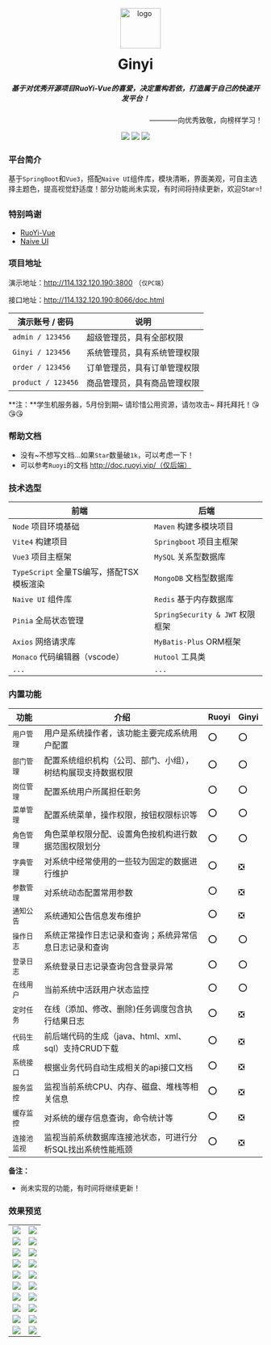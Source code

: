 <p align="center" style="margin-left: 20px;">
	<img alt="logo" src="https://gitee.com/my-images/typora-imgs/raw/master/%E5%93%86%E5%95%A6a%E6%A2%A6test.png" width="80" height="80">
</p>
<h1 align="center" style="margin-top: 0;">Ginyi</h1>
<h5 align="center">基于对优秀开源项目RuoYi-Vue的喜爱，决定重构若依，打造属于自己的快速开发平台！</h5>
<p align="right">————向优秀致敬，向榜样学习！</p>
<p align="center">
	<a href="https://gitee.com/Ginyi/ginyi-spring-vue"><img src="https://img.shields.io/badge/license-Apache 2-red"></a>
	<a href="https://gitee.com/Ginyi/ginyi-spring-vue"><img src="https://img.shields.io/badge/Ginyi-v1.0.0-red"></a>
	<a href="https://gitee.com/Ginyi/ginyi-spring-vue"><img src="https://img.shields.io/badge/SpringBoot-Vue3-red"></a>
</p>





### 平台简介

基于`SpringBoot`和`Vue3`，搭配`Naive UI`组件库，模块清晰，界面美观，可自主选择主题色，提高视觉舒适度！部分功能尚未实现，有时间将持续更新，欢迎Star⭐!



### 特别鸣谢

- [RuoYi-Vue](https://gitee.com/y_project/RuoYi-Vue?_from=gitee_search)
- [Naive UI](https://www.naiveui.com/)



### 项目地址

演示地址：http://114.132.120.190:3800 （`仅PC端`）

接口地址：http://114.132.120.190:8066/doc.html

| 演示账号 / 密码    | 说明                         |
| ------------------ | ---------------------------- |
| `admin / 123456`   | 超级管理员，具有全部权限     |
| `Ginyi / 123456`   | 系统管理员，具有系统管理权限 |
| `order / 123456`   | 订单管理员，具有订单管理权限 |
| `product / 123456` | 商品管理员，具有商品管理权限 |

**注：**学生机服务器，5月份到期~ 请珍惜公用资源，请勿攻击~ 拜托拜托！😘😘😘 



### 帮助文档

- 没有~不想写文档...如果`Star`数量破`1k`，可以考虑一下！
- 可以参考`Ruoyi`的文档 http://doc.ruoyi.vip/（仅后端）



### 技术选型

| 前端                                     | 后端                            |
| ---------------------------------------- | ------------------------------- |
| `Node` 项目环境基础                      | `Maven` 构建多模块项目          |
| `Vite4` 构建项目                         | `Springboot` 项目主框架         |
| `Vue3` 项目主框架                        | `MySQL` 关系型数据库            |
| `TypeScript` 全量TS编写，搭配TSX模板渲染 | `MongoDB` 文档型数据库          |
| `Naive UI` 组件库                        | `Redis` 基于内存数据库          |
| `Pinia` 全局状态管理                     | `SpringSecurity & JWT` 权限框架 |
| `Axios` 网络请求库                       | `MyBatis-Plus` ORM框架          |
| `Monaco` 代码编辑器（vscode）            | `Hutool` 工具类                 |
| `...`                                    | `...`                           |



### 内置功能

| 功能         | 介绍                                                         | Ruoyi | Ginyi |
| ------------ | ------------------------------------------------------------ | ----- | ----- |
| `用户管理`   | 用户是系统操作者，该功能主要完成系统用户配置                 | ⭕     | ⭕     |
| `部门管理`   | 配置系统组织机构（公司、部门、小组），树结构展现支持数据权限 | ⭕     | ⭕     |
| `岗位管理`   | 配置系统用户所属担任职务                                     | ⭕     | ⭕     |
| `菜单管理`   | 配置系统菜单，操作权限，按钮权限标识等                       | ⭕     | ⭕     |
| `角色管理`   | 角色菜单权限分配、设置角色按机构进行数据范围权限划分         | ⭕     | ⭕     |
| `字典管理`   | 对系统中经常使用的一些较为固定的数据进行维护                 | ⭕     | ❎     |
| `参数管理`   | 对系统动态配置常用参数                                       | ⭕     | ❎     |
| `通知公告`   | 系统通知公告信息发布维护                                     | ⭕     | ❎     |
| `操作日志`   | 系统正常操作日志记录和查询；系统异常信息日志记录和查询       | ⭕     | ⭕     |
| `登录日志`   | 系统登录日志记录查询包含登录异常                             | ⭕     | ⭕     |
| `在线用户`   | 当前系统中活跃用户状态监控                                   | ⭕     | ⭕     |
| `定时任务`   | 在线（添加、修改、删除)任务调度包含执行结果日志              | ⭕     | ❎     |
| `代码生成`   | 前后端代码的生成（java、html、xml、sql）支持CRUD下载         | ⭕     | ❎     |
| `系统接口`   | 根据业务代码自动生成相关的api接口文档                        | ⭕     | ❎     |
| `服务监控`   | 监视当前系统CPU、内存、磁盘、堆栈等相关信息                  | ⭕     | ❎     |
| `缓存监控`   | 对系统的缓存信息查询，命令统计等                             | ⭕     | ❎     |
| `连接池监视` | 监视当前系统数据库连接池状态，可进行分析SQL找出系统性能瓶颈  | ⭕     | ❎     |

**备注：**

- 尚未实现的功能，有时间将继续更新！



### 效果预览

<table>
    <tr>
        <td><img src="https://gitee.com/my-images/typora-imgs/raw/master/image-20230305141535709.png"/></td>
        <td><img src="https://gitee.com/my-images/typora-imgs/raw/master/image-20230305141626273.png"/></td>
    </tr>
    <tr>
        <td><img src="https://gitee.com/my-images/typora-imgs/raw/master/image-20230304205342498.png"/></td>
        <td><img src="https://gitee.com/my-images/typora-imgs/raw/master/image-20230304205431871.png"/></td>
    </tr>
    <tr>
        <td><img src="https://gitee.com/my-images/typora-imgs/raw/master/image-20230304205625969.png"/></td>
        <td><img src="https://gitee.com/my-images/typora-imgs/raw/master/image-20230304205559401.png"/></td>
    </tr>
    <tr>
        <td><img src="https://gitee.com/my-images/typora-imgs/raw/master/image-20230305141742131.png"/></td>
        <td><img src="https://gitee.com/my-images/typora-imgs/raw/master/image-20230305141818713.png"/></td>
    </tr>
    <tr>
        <td><img src="https://gitee.com/my-images/typora-imgs/raw/master/image-20230304210204690.png"/></td>
        <td><img src="https://gitee.com/my-images/typora-imgs/raw/master/image-20230304210228094.png"/></td>
    </tr>
     <tr>
        <td><img src="https://gitee.com/my-images/typora-imgs/raw/master/image-20230305141922643.png"/></td>
        <td><img src="https://gitee.com/my-images/typora-imgs/raw/master/image-20230305142006594.png"/></td>
    </tr>
    <tr>
        <td><img src="https://gitee.com/my-images/typora-imgs/raw/master/image-20230304210613278.png"/></td>
        <td><img src="https://gitee.com/my-images/typora-imgs/raw/master/image-20230304210651948.png"/></td>
    </tr>
    <tr>
        <td><img src="https://gitee.com/my-images/typora-imgs/raw/master/image-20230305142419340.png"/></td>
        <td><img src="https://gitee.com/my-images/typora-imgs/raw/master/image-20230305142444669.png"/></td>
    </tr>
    <tr>
        <td><img src="https://gitee.com/my-images/typora-imgs/raw/master/image-20230304211123371.png"/></td>
        <td><img src="https://gitee.com/my-images/typora-imgs/raw/master/image-20230304211109116.png"/></td>
    </tr>
    <tr>
        <td><img src="https://gitee.com/my-images/typora-imgs/raw/master/image-20230305142650617.png"/></td>
        <td><img src="https://gitee.com/my-images/typora-imgs/raw/master/image-20230305142737090.png"/></td>
    </tr>
</table>
